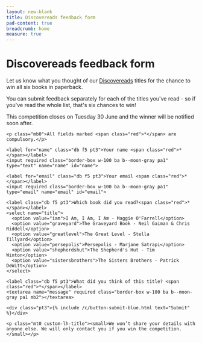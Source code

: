 ```yaml
---
layout: new-blank
title: Discovereads feedback form
pad-content: true
breadcrumb: home
measure: true
---
```


# Discovereads feedback form

Let us know what you thought of our <a class="blue" hover="blue" href="/discovereads/">Discovereads</a> titles for the chance to win all six books in paperback.

You can submit feedback separately for each of the titles you've read - so if you've read the whole list, that's six chances to win!

This competition closes on Tuesday 30 June and the winner will be notified soon after.

<form class="pure-form pure-form-stacked pb4" netlify name="discovereads" action="/discovereads/confirmation/" netlify-honeypot="bot-field">

  <form class="pb4" netlify name="discovereads" action="/discovereads/competition-entry/confirmation/" netlify-honeypot="bot-field">

    <p class="mb0">All fields marked <span class="red">*</span> are compulsory.</p>

    <label for="name" class="db f5 pt3">Your name <span class="red">*</span></label>
    <input required class="border-box w-100 ba b--moon-gray pa1" type="text" name="name" id="name">

    <label for="email" class="db f5 pt3">Your email <span class="red">*</span></label>
    <input required class="border-box w-100 ba b--moon-gray pa1" type="email" name="email" id="email">

    <label class="db f5 pt3">Which book did you read?<span class="red">*</span></label>
    <select name="title">
      <option value="iam">I Am, I Am, I Am - Maggie O'Farrell</option>
      <option value="graveyard">The Graveyard Book - Neil Gaiman & Chris Riddell</option>
      <option value="greatlevel">The Great Level - Stella Tillyard</option>
      <option value="persepolis">Persepolis - Marjane Satrapi</option>
      <option value="shepherdshut">The Shepherd's Hut - Tim Winton</option>
      <option value="sistersbrothers">The Sisters Brothers - Patrick DeWitt</option>
    </select>

    <label class="db f5 pt3">What did you think of this title? <span class="red">*</span></label>
    <textarea name="message" required class="border-box w-100 ba b--moon-gray pa1 mb2"></textarea>

    <div class="pt3">{% include /c/button-submit-blue.html text="Submit" %}</div>

    <p class="mt0 custom-lh-title"><small>We won’t share your details with anyone else. We will only contact you if you win the competition.</small></p>

  </form>

</form>
